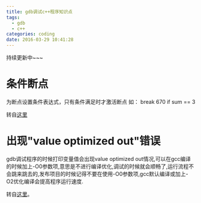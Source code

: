 ```yaml
---
title: gdb调试c++程序知识点
tags:
  - gdb
  - c++
categories: coding
date: 2016-03-29 10:41:28
---
```


持续更新中~~~

# 条件断点
为断点设置条件表达式，只有条件满足时才激活断点
如：
break 670 if sum == 3

转自[这里](http://lesca.me/archives/gdb-breakpoints-command-list-watchpoint.html)

# 出现"value optimized out"错误
gdb调试程序的时候打印变量值会出现value optimized out情况,可以在gcc编译的时候加上-O0参数项,意思是不进行编译优化,调试的时候就会顺畅了,运行流程不会跳来跳去的,发布项目的时候记得不要在使用-O0参数项,gcc默认编译或加上-O2优化编译会提高程序运行速度. 

转自[这里](http://dsl000522.blog.sohu.com/180439264.html)。

